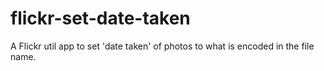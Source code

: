 # flickr-set-date-taken
A Flickr util app to set 'date taken' of photos to what is encoded in the file name.
